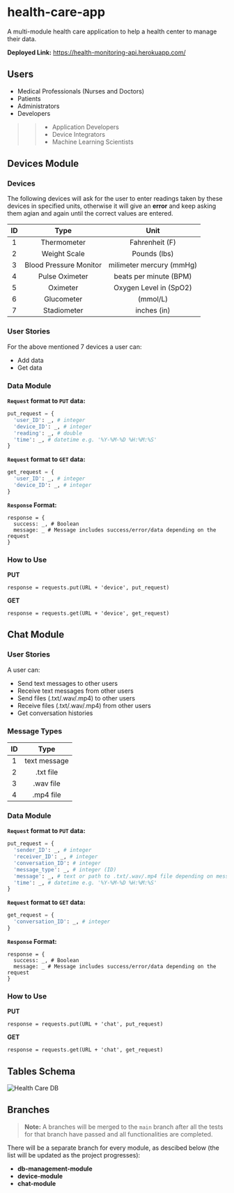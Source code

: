 # health-care-app
A multi-module health care application to help a health center to manage their data.

**Deployed Link:** https://health-monitoring-api.herokuapp.com/

## Users
* Medical Professionals (Nurses and Doctors)
* Patients
* Administrators
* Developers
>> * Application Developers
>> * Device Integrators
>> * Machine Learning Scientists

## Devices Module
### Devices
The following devices will ask for the user to enter readings taken by these devices in specified units, otherwise it will give an **error** and keep asking them agian and again until the correct values are entered.

| ID | Type | Unit |
| :---: | :---: | :---: |
| 1 | Thermometer | Fahrenheit (F) |
| 2 | Weight Scale | Pounds (lbs) |
| 3 | Blood Pressure Monitor | milimeter mercury (mmHg) |
| 4 | Pulse Oximeter | beats per minute (BPM) |
| 5 | Oximeter | Oxygen Level in (SpO2) |
| 6 | Glucometer | (mmol/L) |
| 7 | Stadiometer | inches (in) |

### User Stories
For the above mentioned 7 devices a user can:
* Add data
* Get data

### Data Module
**`Request` format to `PUT` data:**
```py
put_request = {
  'user_ID': _, # integer
  'device_ID': _, # integer
  'reading': _, # double
  'time': _, # datetime e.g. '%Y-%M-%D %H:%M:%S'
}
```
**`Request` format to `GET` data:**
```py
get_request = {
  'user_ID': _, # integer
  'device_ID': _, # integer
}
```
**`Response` Format:**
```
response = {
  success: _, # Boolean
  message: _ # Message includes success/error/data depending on the request
}
```

### How to Use
**PUT**
```
response = requests.put(URL + 'device', put_request)
```
**GET**
```
response = requests.get(URL + 'device', get_request)
```

## Chat Module
### User Stories
A user can:
* Send text messages to other users
* Receive text messages from other users
* Send files (.txt/.wav/.mp4) to other users
* Receive files (.txt/.wav/.mp4) from other users
* Get conversation histories

### Message Types
| ID | Type |
| :---: | :---: |
| 1 | text message |
| 2 | .txt file |
| 3 | .wav file |
| 4 | .mp4 file |

### Data Module
**`Request` format to `PUT` data:**
```py
put_request = {
  'sender_ID': _, # integer
  'receiver_ID': _, # integer
  'conversation_ID': # integer
  'message_type': _, # integer (ID)
  'message': _, # text or path to .txt/.wav/.mp4 file depending on message type
  'time': _, # datetime e.g. '%Y-%M-%D %H:%M:%S'
}
```
**`Request` format to `GET` data:**
```py
get_request = {
  'conversation_ID': _, # integer
}
```
**`Response` Format:**
```
response = {
  success: _, # Boolean
  message: _ # Message includes success/error/data depending on the request
}
```

### How to Use
**PUT**
```
response = requests.put(URL + 'chat', put_request)
```
**GET**
```
response = requests.get(URL + 'chat', get_request)
```

## Tables Schema
![Health Care DB](https://user-images.githubusercontent.com/61075964/158083639-df83334f-8eb0-4783-9dcc-da470e1af235.png)

## Branches

> **Note:** A branches will be merged to the `main` branch after all the tests for that branch have passed and all functionalities are completed.

There will be a separate branch for every module, as descibed below (the list will be updated as the project progresses):
* **db-management-module**
* **device-module**
* **chat-module**
